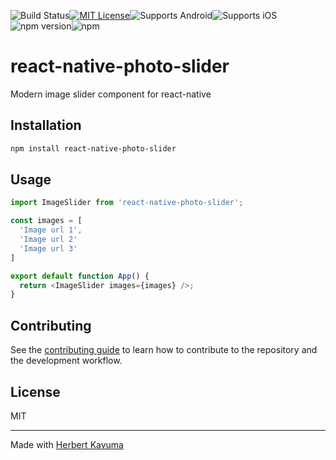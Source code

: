 ![Build Status](https://github.com/herberthk/react-native-photo-slider/actions/workflows/ci.yml/badge.svg)[![MIT License](https://img.shields.io/badge/License-MIT-blue.svg)](https://opensource.org/licenses/MIT)![Supports Android](https://img.shields.io/badge/Supports-Android-green.svg)![Supports iOS](https://img.shields.io/badge/Supports-iOS-blue.svg)![npm version](https://img.shields.io/npm/v/@herberthtk/react-native-photo-slider.svg)![npm](https://img.shields.io/npm/dw/@herberthtk/react-native-photo-slider)
# react-native-photo-slider

Modern image slider component for react-native

## Installation

```sh
npm install react-native-photo-slider
```

## Usage


```js
import ImageSlider from 'react-native-photo-slider';

const images = [
  'Image url 1',
  'Image url 2'
  'Image url 3'
]

export default function App() {
  return <ImageSlider images={images} />;
}
```


## Contributing

See the [contributing guide](CONTRIBUTING.md) to learn how to contribute to the repository and the development workflow.

## License

MIT

---

Made with [Herbert Kavuma](https://herbert.netbritz.com/)
